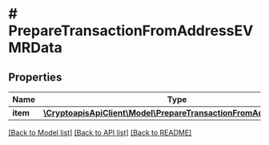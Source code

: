 # # PrepareTransactionFromAddressEVMRData

## Properties

Name | Type | Description | Notes
------------ | ------------- | ------------- | -------------
**item** | [**\CryptoapisApiClient\Model\PrepareTransactionFromAddressEVMRI**](PrepareTransactionFromAddressEVMRI.md) |  |

[[Back to Model list]](../../README.md#models) [[Back to API list]](../../README.md#endpoints) [[Back to README]](../../README.md)
